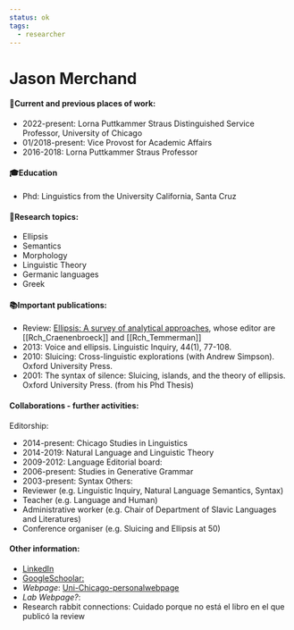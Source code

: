 ```yaml
---
status: ok
tags:
  - researcher
---
```

# Jason Merchand

#### 💼Current and previous places of work:
- 2022-present: Lorna Puttkammer Straus Distinguished Service Professor, University of Chicago
- 01/2018-present: Vice Provost for Academic Affairs
- 2016-2018: Lorna Puttkammer Straus Professor

#### 🎓Education
- Phd: Linguistics from the University California, Santa Cruz 
#### 🧐Research topics:
- Ellipsis
- Semantics
- Morphology
- Linguistic Theory
- Germanic languages
- Greek
#### 📚Important publications:
- Review: [Ellipsis: A survey of analytical approaches](obsidian://open?vault=Prueba_carpeta_obsidian&file=97_PDF_files%2Frevision_ellipsis.pdf), whose editor are  [[Rch_Craenenbroeck]] and [[Rch_Temmerman]]
- 2013: Voice and ellipsis. Linguistic Inquiry, 44(1), 77-108.
- 2010: Sluicing: Cross-linguistic explorations (with Andrew Simpson). Oxford University Press.
- 2001: The syntax of silence: Sluicing, islands, and the theory of ellipsis. Oxford University Press. (from his Phd Thesis)
	
#### Collaborations - further activities:
Editorship:
- 2014-present: Chicago Studies in Linguistics
- 2014-2019: Natural Language and Linguistic Theory
- 2009-2012: Language
Editorial board:
- 2006-present: Studies in Generative Grammar
- 2003-present: Syntax
Others:
- Reviewer (e.g. Linguistic Inquiry, Natural Language Semantics, Syntax)
- Teacher (e.g. Language and Human)
- Administrative worker (e.g. Chair of Department of Slavic Languages and Literatures)
- Conference organiser (e.g. Sluicing and Ellipsis at 50)
#### Other information:
- [LinkedIn](https://www.linkedin.com/in/jason-merchant-0326576/)
- [GoogleSchoolar: ](https://scholar.google.com/citations?hl=en&user=vC2lYDUAAAAJ&view_op=list_works&sortby=pubdate)
- _Webpage_: [Uni-Chicago-personalwebpage](https://home.uchicago.edu/merchant/)
- _Lab Webpage?_:
- Research rabbit connections:  Cuidado porque no está el libro en el que publicó la review



